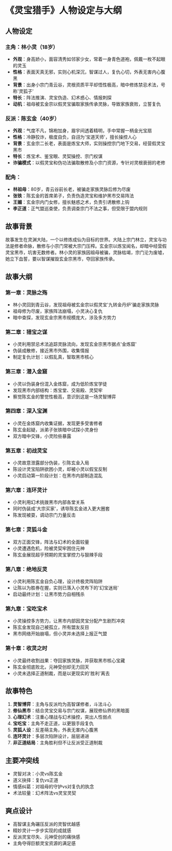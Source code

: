 # 《灵宝猎手》人物设定与大纲

## 人物设定

### 主角：林小灵（18岁）
- **外观**：身高娇小，面容清秀如邻家少女，常着一身青色道袍，佩戴一枚不起眼的灵玉
- **性格**：表面天真无邪，实则心机深沉，智谋过人，复仇心切，外表无害内心腹黑
- **背景**：出身小宗门青云谷，灵根资质平平却悟性极高，暗中修炼禁忌术法，号称'灵狐子'
- **特长**：阵法推演、灵宝伪造、幻术惑心、情报刺探
- **动机**：祖母被玄金宗以假灵宝骗取家族传承灵脉，导致家族衰败，立誓复仇

### 反派：陈玄金（40岁）
- **外观**：气度不凡，锦袍加身，眉宇间透着精明，手中常握一柄金光宝扇
- **性格**：冷静狡诈，极度自负，自诩为'宝道天师'，擅长操控人心
- **背景**：玄金宗二长老，表面是炼宝大师，实则操控宗门地下交易，经营假灵宝黑市
- **特长**：炼宝术、鉴宝眼、灵契操控、宗门权谋
- **诈骗模式**：以假灵宝和伪功法骗取散修及小宗门资源，专针对灵根衰弱的老修

### 配角：
- **林祖母**：80岁，青云谷前长老，被骗走家族灵脉后修为尽废
- **张铁**：陈玄金的首席弟子，负责伪造灵宝和维护黑市交易阵法
- **王媚**：玄金宗内门女修，擅长魅惑之术，负责引诱散修上钩
- **李正道**：正气盟巡查使，负责调查宗门不法之事，但受限于盟内规则

## 故事背景

故事发生在灵渊大陆，一个以修炼成仙为目标的世界。大陆上宗门林立，灵宝与功法是修者命脉，散修与小宗门常被大宗门压榨。玄金宗以炼宝闻名，却暗中经营假灵宝黑市，坑害无数修者。林小灵的家族因祖母被骗，灵脉枯竭，宗门沦为废墟，她立下血誓，要以智谋摧毁玄金宗黑市，夺回家族传承。

## 故事大纲

### 第一章：灵脉之殇
- 林小灵回到青云谷，发现祖母被玄金宗以假灵宝'九转金丹炉'骗走家族灵脉
- 祖母修为尽废，家族阵法崩塌，小灵决心复仇
- 暗中查探，发现玄金宗黑市规模庞大，涉及多方势力

### 第二章：猎宝之谋
- 小灵利用禁忌术法追踪灵脉流向，发现玄金宗黑市据点'金炼窟'
- 伪装成散修，接近黑市外围，收集情报
- 制定复仇计划：以假乱真，智取黑市核心

### 第三章：潜入金窟
- 小灵以伪装身份混入金炼窟，成为低阶炼宝学徒
- 发现黑市内部结构：炼宝堂、交易殿、灵契牢
- 察觉陈玄金的警觉性极高，意识到这是一场灵智博弈

### 第四章：深入宝渊
- 小灵在金炼窟内收集证据，发现更多受害修者
- 陈玄金起疑，派弟子张铁暗中试探小灵身份
- 双方暗中交锋，小灵险些暴露

### 第五章：初战灵宝
- 小灵故意泄露部分伪装，引陈玄金入局
- 陈设计灵宝陷阱欲困小灵，却被小灵以假宝反制
- 小灵启动第一阶段计划：在黑市内部制造混乱

### 第六章：连环灵计
- 小灵利用幻术挑拨黑市内部各堂关系
- 同时伪装成'大宗买家'，诱导陈玄金进入更大圈套
- 陈发现被耍，调动宗门力量反击

### 第七章：灵狐斗金
- 双方正面交锋，阵法与幻术的全面较量
- 小灵遭遇危机，险被灵契牢困住元神
- 陈玄金展现超乎预期的灵宝掌控力与狠辣手段

### 第八章：绝地反灵
- 小灵利用陈玄金自负心理，设计终极灵阵陷阱
- 让陈以为胜券在握，实则已落入小灵布下的'幻宝迷局'
- 启动最终计划：让黑市势力自相残杀

### 第九章：宝吃宝术
- 小灵操控多方势力，让黑市内部因灵宝分配产生剧烈冲突
- 陈玄金发现自己被孤立，所有盟友反目
- 黑市网络开始崩塌，但小灵并未选择上报正气盟

### 第十章：收灵之时
- 小灵最终收割战果：夺回家族灵脉，并获取黑市核心宝藏
- 陈玄金彻底败北，元神受创却无力回天
- 小灵未选择正道制裁，而是以更现实的'胜利'离去

## 故事特色

1. **灵智博弈**：主角与反派均为高智谋修者，斗法斗心
2. **修仙黑市**：结合灵宝交易与宗门权谋，展现修仙界的黑暗面
3. **心理幻术**：注重心理战与幻术操控，突出人性弱点
4. **宝吃宝**：主角不走正道，以更狠手段复仇
5. **灵狐人设**：反差萌主角，外表无害内心腹黑
6. **连环灵计**：多层次陷阱设计，层层递进
7. **非正道结局**：主角胜利但不让反派受正道制裁

## 主要冲突线
- 灵智对决：小灵vs陈玄金
- 道义抉择：复仇vs正道
- 情感纠葛：对祖母的守护vs对复仇的执念
- 术法较量：幻术阵法vs灵宝灵契

## 爽点设计
- 高智谋主角碾压反派的灵智优越感
- 精妙灵计一步步实现的成就感
- 反派灵宝尽失、元神受创的痛快感
- 主角夺得巨额灵宝资源的满足感 